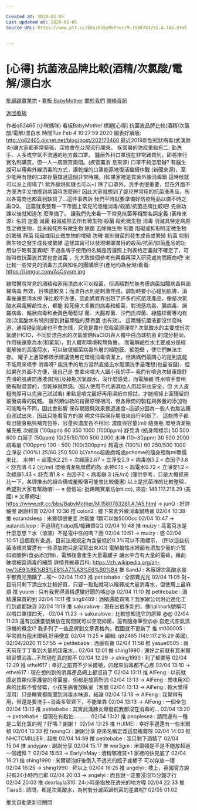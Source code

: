 ```yaml
---

Created at: 2020-02-05
Last updated at: 2020-02-05
Source URL: https://www.ptt.cc/bbs/BabyMother/M.1580783281.A.1A5.html


---
```


# [心得] 抗菌液品牌比較(酒精/次氯酸/電解/漂白水


[批踢踢實業坊](https://www.ptt.cc/bbs/) › [看板 BabyMother](https://www.ptt.cc/bbs/BabyMother/index.html) [關於我們](https://www.ptt.cc/about.html) [聯絡資訊](https://www.ptt.cc/contact.html)

[返回看板](https://www.ptt.cc/bbs/BabyMother/index.html)

作者q82465 (小咪媽咪)
看板BabyMother
標題\[心得\] 抗菌液品牌比較(酒精/次氯酸/電解/漂白水
時間Tue Feb 4 10:27:59 2020
圖表好讀版: <http://q82465.pixnet.net/blog/post/202173460> 最近2019新型冠狀病毒(武漢肺炎)讓大家都非常緊張，深怕會在台灣流行開來。 疾管署的防疫重點有二: 勤洗手、人多或空氣不流通的地方戴口罩。 醫療外科口罩現在非常難買到，即將推行實名制購買，但一人一周限買兩個。(疾管署消 息來源) 口罩不夠怎麼辦? 有醫生說可以用紫外線消毒的方式，讓乾燥的口罩能原地復活繼續作戰 (新聞來源)，至少能用有限的口罩存量撐過這個非常時期。(如果家裡是買紫外線消毒鍋 這時候就可以派上用場了! 紫外線烘碗機也可以~) 除了口罩外，洗手也很重要，但在外面不方便洗手又怕摸到病菌時怎麼辦? 因此大家就想到了嬰兒界常用的抗菌液產品，所以各電商也都賣到缺貨了...這件事告訴 我們平時就要準備好防疫用品以備不時之需QQ。 這篇就來整理一下市面上常見的幾種消毒/殺菌/抗菌品牌比較吧! 先做功課以後就知道怎 麼準備了。 讓我們先來看一下常見抗菌等相關名詞定義 (表格來源): 名詞 定義 滅菌 殺滅或除去所有微生物 殺菌 殺死微生物 消毒 消滅具特定病原性之微生物，並未殺死所有微生物 除菌 去除微生物 制菌 阻礙或抑制特定微生物的繁殖 靜菌 阻礙或阻止微生物的增殖 防黴 抑制黴菌的發生成長或繁殖 抗菌 抑制微生物之發生成長或繁殖 這樣其實可以發現琳瑯滿目的殺菌/抗菌/抑菌產品的功用似乎略有差異呢! 不過各牌子使用的名稱是否遵照上列表格定義就不確定了，可能叫做抗菌液其實也會滅菌 ，先大致做個參考有興趣再深入研究或詢問廠商吧! 來比較一些常見的消毒方式與知名的團購牌子(產地均為台灣)看看: <https://i.imgur.com/AsCsysm.jpg>

雖然醫院常見的酒精和家用漂白水可以殺菌，但酒精對於無套膜病菌如腸病毒與諾羅病毒 無效，且味道較臭；而漂白水則是刺激性強，調製時要小心碰到肌膚，消毒後還要清水擦 淨比較不方便，因此媽寶界出現了許多的抗菌液產品，像是次氯酸水與電解鹼性水，都能 殺死絕大多數的病毒和細菌，對流感病毒、腸病毒、諾羅病毒、輪狀病毒和金黃色葡萄球 菌、大腸桿菌、沙門氏桿菌、綠膿桿菌等均有效(次氯酸水有特別提到對最頑強的芽孢菌 也有效)。 這兩種抗菌液都沒什麼味道，通常碰到肌膚也不會怎樣，究竟是靠什麼殺菌原理呢? 次氯酸水的主要成份次氯酸(HCIO，不同於漂白水的次氯酸鈉NaClO)與人體中白血球抗菌 的成分相同，作用後還原為水(和氯氣)，對人體和環境較無負擔。 而電解鹼性水主要成分是經電解後的高電荷水，可以破壞細菌病毒外層的細胞膜、細胞壁 ，使它們無法生存。 罐子上通常都標示建議使用在環境消毒清潔上，但媽媽們最關心的是到底能不能用來噴手 消毒呀? 能洗手的地方當然直接去水龍頭洗手最理想(也最省錢)，但如果在外面不方便，我自己是 會拿來噴大人跟小孩的手~ 我們有噴過次綠康跟舒克清的肌膚防護液(紅瓶)及綠瓶次氯酸水，沒什麼感覺，而電解鹼 性水噴手會稍微有點澀澀的，但乾掉就無感。(個人使用不代表其他人用起來也安全，但 大人皮粗肉厚可以先自己試試看) 重點是噴完最好再用濕紙巾擦拭，才能擦掉上面殘留的細菌病毒的屍體。 雖然類似款的殺菌原理相同，但各廠商的製程與微量的添加物可能略有不同，因此會影響 保存期限與效果衰退速度~這部分因為一般人也無法親自測試出來，因此只能看官方的說 明文件與保存期限來自行判斷了。 這些牌子都有出隨身瓶與補充包等，容量與濃度各不相同: 濃度與容量(ml) 隨身瓶 環境清潔瓶 補充瓶 次綠康 (100ppm) 60 350 1000 (1000ppm) 舒克清 (瓶身無標示) 50 500 600 白因子 (50ppm) 10/25/50/100 500 2000 水神 (10~30ppm) 30 500 2000 病毒崩 (100ppm) 100 - 500 (100/300ppm) 超電水 (100%) 60 250/500 1000 立淨安 (100%) 25/60 250 500 以Yahoo超級商城或pchome的隨身瓶每ml單價來比， 水神1 < 超電水2.25 < 次綠康2.67 < 立淨安2.9 < 病毒崩3.2 < 白因子3.8 < 舒克清 4.2 (元/ml) 環境清潔瓶單價約為: 水神0.15 < 超電水0.72 < 立淨安1.2 < 次綠康1.43 < 舒克清1.8 < 白因子2 < 病毒崩 3 (元/ml) (僅供參考，只是大概抓來比一下，各牌推出的組合價或量販價可能會比較優惠) 以上是抗菌液的比較整理，希望對大家有幫助唷! -- ※ 發信站: 批踢踢實業坊(ptt.cc), 來自: 149.117.216.29 (美國) ※ 文章網址: <https://www.ptt.cc/bbs/BabyMother/M.1580783281.A.1A5.html>
→ junQ : 好詳細喔 謝謝科普 02/04 10:36
推 colon2 : 接下來紫外線消毒鍋熱賣 02/04 10:38
推 eatandsleep : 米爾頓很便宜 次氯酸 1顆可以做5000cc 02/04 10:47
→ eatandsleep : 不過現在hdpe瓶/桶難買QQ 02/04 10:48
推 muizy : 高電荷水是什麼意思？水（溶液）不是電中性的嗎？困 02/04 10:51
→ muizy : 惑 02/04 10:51
這個我有查過，目前法規規定內含量低於0.3%可以不用標示， (所以這些抗菌液裡其實還有一些添加物只是沒寫出來XD) 電解鹼性水裡面有添加少量的介質如碳酸鉀(食品添加物)，電解後會產生大量電離子 讓水中含有大量的電荷，藉此破壞細菌病毒的細胞 詳情見維基百科: <https://zh.wikipedia.org/zh-tw/%E9%9B%BB%E8%A7%A3%E6%B0%B4>
推 SandJ : 各廠牌次氯酸水幾乎都賣光預購了...唉～ 02/04 11:03
推 petitebabe : 全部賣光光 02/04 11:05
對~目前只剩下漂白水比較好買，只要一點點就可以稀釋成大量消毒水，但使用上最麻煩
推 yuurei : 只有我覺得酒精還蠻好聞的嗎@@ 02/04 11:10
推 petitebabe : 酒精還算買的到 02/04 11:11
推 ting8489 : 酒精還能買嗎？我家跟公司附近連化工行到處都缺貨 02/04 11:19
推 sakuralove : 現在出很多新的，像hallmark號稱可以噴口罩撐四天， 02/04 11:23
→ sakuralove : 比較想知道它的原理 @@ 02/04 11:23
還有加護靈號稱放在房間就可以空間抑菌，還有隨身筆型@@ 自走式空氣清淨機的概念(? 我多列了一些品牌到文章表格內，截圖就不更新了
推 st000005 : 平常就有囤米爾頓,好用便宜 02/04 11:25
※ 編輯: q82465 (149.117.216.29 美國), 02/04/2020 11:57:55
→ petitebabe : 酒廠有賣 02/04 11:58
推 yasue0505 : 兩天前在丁丁看到大量的超電水… 02/04 12:01
推 shing1990 : 還好之前就有買米爾頓習慣消毒...不然現在真的買不 02/04 12:29
→ shing1990 : 到了都要等 02/04 12:29
推 ethel617 : 幸好之前買不少米爾頓，卯起來消毒都不心疼 02/04 13:10
→ ethel617 : 現在想的到的消毒產品網上都沒貨了 02/04 13:11
推 AlFeng : 以前就固定買類似家護靈的除菌靈，但都是放廁所消 02/04 13:13
→ AlFeng : 異味用XD真的比較不會發霉，小孩生病會放臥室（客廳 02/04 13:13
→ AlFeng : 較大覺得沒用）只是睡覺都能聞到消毒水味道，結論 02/04 13:13
→ AlFeng : 我覺得有用，但還是要洗手+消毒多管齊下，不能單靠 02/04 13:13
→ AlFeng : 一個全包 02/04 13:13
推 petitebabe : 其實武漢肺炎爆發前我都沒在消毒的... 02/04 13:20
→ petitebabe : 但現在有點怕........... 02/04 13:21
推 peoplesea : 請問還有一種是二氧化氯的呢？好嗎？謝謝！ 02/04 13:25
推 HUIMEI : 幸好手邊還有一些米爾頓 02/04 13:33
推 houngCi : 謝謝分享 原來名稱定義這麼複雜呀 02/04 14:03
推 NHCTCMILLER : 超推 02/04 14:39
推 petitebabe : 我只剩下酒精了 02/04 15:04
推 andyjaw : 謝謝分享 02/04 15:17
推 wer3gm : 米爾頓是不是不能放超過一個禮拜？ 02/04 15:53
→ EarlyInMay : 酒精哪裡買+1 家裡的快見底了 02/04 16:21
推 shing1990 : 米爾頓泡好後倒入不透光的瓶子或桶子 可以存放一禮 02/04 16:25
→ shing1990 : 拜以上 02/04 16:25
推 angelyi : 樓上，英國官方說只有24小時而已耶 02/04 20:03
→ angelyi : 而且說一定要浸泡15分鐘才行 02/04 20:03
推 dearlayla310: 24小時是指放在透光的地方喔 02/04 22:33
推 TiaraS : 請問，都是次氯酸水，為何有分滅菌跟抗菌的差異呢? 02/05 01:02

推文自動更新已關閉

